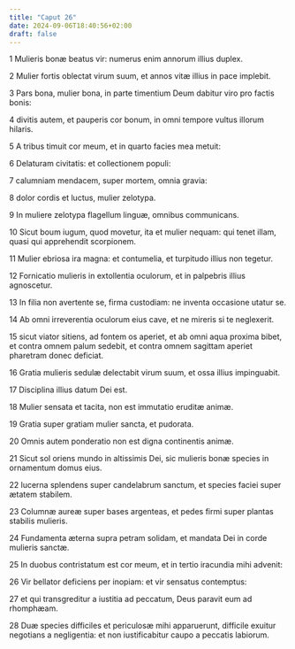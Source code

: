 ```yaml
---
title: "Caput 26"
date: 2024-09-06T18:40:56+02:00
draft: false
---
```




1 Mulieris bonæ beatus vir: numerus enim annorum illius duplex.

2 Mulier fortis oblectat virum suum, et annos vitæ illius in pace implebit.

3 Pars bona, mulier bona, in parte timentium Deum dabitur viro pro factis bonis:

4 divitis autem, et pauperis cor bonum, in omni tempore vultus illorum hilaris.

5 A tribus timuit cor meum, et in quarto facies mea metuit:

6 Delaturam civitatis: et collectionem populi:

7 calumniam mendacem, super mortem, omnia gravia:

8 dolor cordis et luctus, mulier zelotypa.

9 In muliere zelotypa flagellum linguæ, omnibus communicans.

10 Sicut boum iugum, quod movetur, ita et mulier nequam: qui tenet illam, quasi qui apprehendit scorpionem.

11 Mulier ebriosa ira magna: et contumelia, et turpitudo illius non tegetur.

12 Fornicatio mulieris in extollentia oculorum, et in palpebris illius agnoscetur.

13 In filia non avertente se, firma custodiam: ne inventa occasione utatur se.

14 Ab omni irreverentia oculorum eius cave, et ne mireris si te neglexerit.

15 sicut viator sitiens, ad fontem os aperiet, et ab omni aqua proxima bibet, et contra omnem palum sedebit, et contra omnem sagittam aperiet pharetram donec deficiat.

16 Gratia mulieris sedulæ delectabit virum suum, et ossa illius impinguabit.

17 Disciplina illius datum Dei est.

18 Mulier sensata et tacita, non est immutatio eruditæ animæ.

19 Gratia super gratiam mulier sancta, et pudorata.

20 Omnis autem ponderatio non est digna continentis animæ.

21 Sicut sol oriens mundo in altissimis Dei, sic mulieris bonæ species in ornamentum domus eius.

22 lucerna splendens super candelabrum sanctum, et species faciei super ætatem stabilem.

23 Columnæ aureæ super bases argenteas, et pedes firmi super plantas stabilis mulieris.

24 Fundamenta æterna supra petram solidam, et mandata Dei in corde mulieris sanctæ.

25 In duobus contristatum est cor meum, et in tertio iracundia mihi advenit:

26 Vir bellator deficiens per inopiam: et vir sensatus contemptus:

27 et qui transgreditur a iustitia ad peccatum, Deus paravit eum ad rhomphæam.

28 Duæ species difficiles et periculosæ mihi apparuerunt, difficile exuitur negotians a negligentia: et non iustificabitur caupo a peccatis labiorum.


